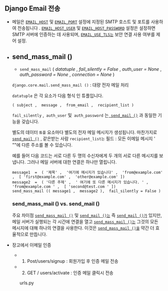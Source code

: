 ## Django Email 전송

- 메일은 [`EMAIL_HOST`](https://django-doc-test-kor.readthedocs.io/en/old_master/ref/settings.html#std:setting-EMAIL_HOST) 및 [`EMAIL_PORT`](https://django-doc-test-kor.readthedocs.io/en/old_master/ref/settings.html#std:setting-EMAIL_PORT) 설정에 지정된 SMTP 호스트 및 포트를 사용하여 전송됩니다 . [`EMAIL_HOST_USER`](https://django-doc-test-kor.readthedocs.io/en/old_master/ref/settings.html#std:setting-EMAIL_HOST_USER) 및 [`EMAIL_HOST_PASSWORD`](https://django-doc-test-kor.readthedocs.io/en/old_master/ref/settings.html#std:setting-EMAIL_HOST_PASSWORD) 설정은 설정하면 SMTP 서버에 인증하는 데 사용되며, [`EMAIL_USE_TLS는`](https://django-doc-test-kor.readthedocs.io/en/old_master/ref/settings.html#std:setting-EMAIL_USE_TLS) 보안 연결 사용 여부를 제어 설정.

- ## send_mass_mail () 

  - `send_mass_mail` ( *datatuple* , *fail_silently = False* , *auth_user = None* , *auth_password = None* , *connection = None* ) 

    

  `django.core.mail.send_mass_mail ()` : 대량 전자 메일 처리

  `datatuple` 은 각 요소가 다음 형식 인 튜플입니다.

  ```
  ( subject ,  message ,  from_email ,  recipient_list )
  ```

  `fail_silently` ,` auth_user` 및` auth_password` 는[` send_mail ()`](https://django-doc-test-kor.readthedocs.io/en/old_master/topics/email.html#django.core.mail.send_mail) 과 동일한 기능을 갖습니다.

  별도의 데이터 `튜플` 요소마다 별도의 전자 메일 메시지가 생성됩니다. 마찬가지로 [`send_mail ()`](https://django-doc-test-kor.readthedocs.io/en/old_master/topics/email.html#django.core.mail.send_mail) , 같은받는 사람 `recipient_list는` 필드 : 모든 이메일 메시지 ' ""에 다른 주소를 볼 수 있습니다.

  예를 들어 다음 코드는 서로 다른 두 명의 수신자에게 두 개의 서로 다른 메시지를 보냅니다. 그러나 메일 서버에 대한 연결은 하나만 열립니다.

  ```
  message1  =  ( '제목' ,  '여기에 메시지가 있습니다' ,  'from@example.com' ,  [ 'first@example.com' ,  'other@example.com' ]) 
  message2  =  ( '다른 주제' ,  ' 여기에 또 다른 메시지가 있습니다. ' ,  'from@example.com ' ,  [ 'second@test.com ' ]) 
  send_mass_mail (( message1 ,  message2 ),  fail_silently = False )
  ```

  

  ### send_mass_mail () vs. send_mail () 

  주요 차이점 [`send_mass_mail ()`](https://django-doc-test-kor.readthedocs.io/en/old_master/topics/email.html#django.core.mail.send_mass_mail) 및 [`send_mail ()는`](https://django-doc-test-kor.readthedocs.io/en/old_master/topics/email.html#django.core.mail.send_mail) 즉 [`send_mail ()가`](https://django-doc-test-kor.readthedocs.io/en/old_master/topics/email.html#django.core.mail.send_mail) 있지만, 메일 서버가 실행되는 각 시간에 연결을 열고 [`send_mass_mail ()는`](https://django-doc-test-kor.readthedocs.io/en/old_master/topics/email.html#django.core.mail.send_mass_mail) 그것의 모든 메시지에 대해 하나의 연결을 사용한다. 이것은 [`send_mass_mail ()을`](https://django-doc-test-kor.readthedocs.io/en/old_master/topics/email.html#django.core.mail.send_mass_mail) 약간 더 효율적으로 만듭니다.

- 장고에서 이메일 인증

  - 1) Post/users/signup : 회원가입 후 인증 메일 전송

  - 2) GET / users/activate : 인증 메일 클릭시 전송

    urls.py

    ```
    
    ```

    